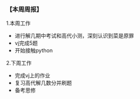 ### 【本周周报】

1.本周工作
- 进行解几期中考试和高代小测，深刻认识到菜是原罪
- vj完成5题
- 开始接触python

2.下周工作
- 完成vj上的作业
- 复习高代解几数分并刷题
- 备考思修
